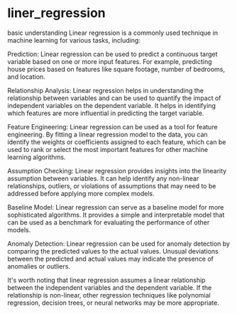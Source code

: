 # liner_regression
basic understanding
Linear regression is a commonly used technique in machine learning for various tasks, including:

Prediction: Linear regression can be used to predict a continuous target variable based on one or more input features. For example, predicting house prices based on features like square footage, number of bedrooms, and location.

Relationship Analysis: Linear regression helps in understanding the relationship between variables and can be used to quantify the impact of independent variables on the dependent variable. It helps in identifying which features are more influential in predicting the target variable.

Feature Engineering: Linear regression can be used as a tool for feature engineering. By fitting a linear regression model to the data, you can identify the weights or coefficients assigned to each feature, which can be used to rank or select the most important features for other machine learning algorithms.

Assumption Checking: Linear regression provides insights into the linearity assumption between variables. It can help identify any non-linear relationships, outliers, or violations of assumptions that may need to be addressed before applying more complex models.

Baseline Model: Linear regression can serve as a baseline model for more sophisticated algorithms. It provides a simple and interpretable model that can be used as a benchmark for evaluating the performance of other models.

Anomaly Detection: Linear regression can be used for anomaly detection by comparing the predicted values to the actual values. Unusual deviations between the predicted and actual values may indicate the presence of anomalies or outliers.

It's worth noting that linear regression assumes a linear relationship between the independent variables and the dependent variable. If the relationship is non-linear, other regression techniques like polynomial regression, decision trees, or neural networks may be more appropriate.
